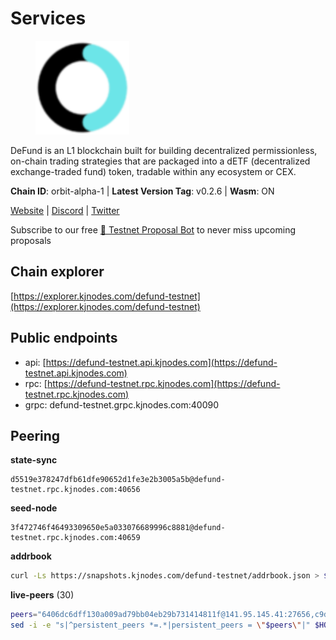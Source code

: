 # Services

<figure><img src="https://raw.githubusercontent.com/kj89/cosmos-images/main/logos/defund.png" width="150" alt=""><figcaption></figcaption></figure>

DeFund is an L1 blockchain built for building decentralized permissionless,  on-chain trading strategies that are packaged into a dETF (decentralized  exchange-traded fund) token, tradable within any ecosystem or CEX.

**Chain ID**: orbit-alpha-1 | **Latest Version Tag**: v0.2.6 | **Wasm**: ON

[Website](https://www.defund.app) | [Discord](https://discord.gg/FV26pRPZ3P) | [Twitter](https://twitter.com/defund_finance)



Subscribe to our free [🤖 Testnet Proposal Bot](https://t.me/kjnodes_testnet_proposal_bot) to never miss upcoming proposals


## Chain explorer
[https://explorer.kjnodes.com/defund-testnet](https://explorer.kjnodes.com/defund-testnet)

## Public endpoints

* api: [https://defund-testnet.api.kjnodes.com](https://defund-testnet.api.kjnodes.com)
* rpc: [https://defund-testnet.rpc.kjnodes.com](https://defund-testnet.rpc.kjnodes.com)
* grpc: defund-testnet.grpc.kjnodes.com:40090

## Peering

**state-sync**

```text
d5519e378247dfb61dfe90652d1fe3e2b3005a5b@defund-testnet.rpc.kjnodes.com:40656
```

**seed-node**

```text
3f472746f46493309650e5a033076689996c8881@defund-testnet.rpc.kjnodes.com:40659
```

**addrbook**
```bash
curl -Ls https://snapshots.kjnodes.com/defund-testnet/addrbook.json > $HOME/.defund/config/addrbook.json
```

**live-peers** (30)
```bash
peers="6406dc6dff130a009ad79bb04eb29b731414811f@141.95.145.41:27656,c9dc9d0ddcd9aba39353c77f03168a85912849e3@65.108.200.40:33656,fb124c136c3aa20a71c68d9cb0a2833293c8dc58@23.88.73.158:26656,51c8bb36bfd184bdd5a8ee67431a0298218de946@162.19.237.229:26656,9446504166663fc0090b81abdf86fafe93e72a40@185.209.30.95:40656,a79130668102f116a23cfcf9fd94623de4a223fe@81.30.157.35:10656,2788c4e5178166010baf8786ad3091a9fcc1a730@5.78.101.216:26656,33527195a479780ce40322433f1eca5d11bc47f5@89.163.140.70:26656,7b1f3e49e2a21e59e11e434e3bb8907d4d3705d1@65.21.202.160:13656,acad4439671fef4e64e904587a81ee9c34e9505d@95.216.214.103:40656,8fdba2d059cdae2e9560ce817c1cd024b2747205@65.108.133.103:26656,c1c6cf5859c43fb3acd19ccdb78a4caa0a151ff7@45.85.249.107:27656,73a560b069d3ab8991ff83a8d2f3453d891e05c6@92.55.63.130:32656,bda598af0c96d72a85c3b6840138d929b8c4e762@84.46.248.207:26656,0537a8d627b65f65c810206dffef9fa820183167@65.109.160.32:40656,ee5ad3b44e90903d0bcecdbc0b4f16c4a3fa73d3@83.167.103.215:26656,23c52b4aa95a5b269277292410f6f4c8815e616c@194.163.174.103:27656,86caf6297ae00fb58b58a272984275c592b2fdf7@65.109.84.216:56656,fc8ad183d32ca52eabc2d3af8e1e85b06ca1286a@159.89.117.7:26656,250533acd9a86a23e5d5c6206465cec08ea48fca@195.2.80.176:26656,16b5afa82d6cde08c1add89bb0c445e707aed9ed@88.198.57.88:26656,1b16614a7f8c703db882dc44095c12c9e4d21900@89.163.240.178:40656,6b94a3f12d8e694c3a735078e0cfa2b27940012a@95.214.55.62:26656,d5519e378247dfb61dfe90652d1fe3e2b3005a5b@65.109.68.190:40656,aa3878e41e692cd7530387d94fd02012dd025b40@135.181.93.86:40656,185401b61cbe26895b5a7c025e8666349c3129ff@213.133.97.154:13656,cdcd6ba08042b31391492666da593cc80d198cab@84.54.23.85:26656,22fa766ffe457fd1236ea88bce1f40bf4bbaf328@77.91.100.131:26656,288bafc7978c4e9adee447a06b97de11c87c7227@185.202.238.250:26656,8a5cc818253b02eb408314ea1b5ff4788cc6e7a1@65.109.65.248:33656"
sed -i -e "s|^persistent_peers *=.*|persistent_peers = \"$peers\"|" $HOME/.defund/config/config.toml
```

